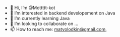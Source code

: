 - 👋 Hi, I’m @Mottttt-kot
- 👀 I’m interested in backend developement on Java
- 🌱 I’m currently learning Java
- 💞️ I’m looking to collaborate on ...
- 📫 How to reach me: matvolodkin@gmail.com,

<!---
Mottttt-kot/Mottttt-kot is a ✨ special ✨ repository because its `README.md` (this file) appears on your GitHub profile.
You can click the Preview link to take a look at your changes.
--->
